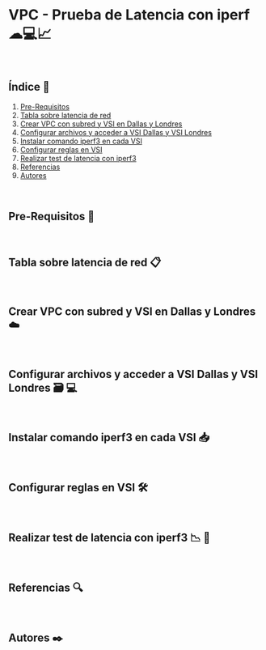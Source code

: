 # VPC - Prueba de Latencia con iperf ☁💻📈
<br />

## Índice  📰
1. [Pre-Requisitos](#Pre-Requisitos-pencil)
2. [Tabla sobre latencia de red](#Tabla-sobre-latencia-de-red-clipboard)
3. [Crear VPC con subred y VSI en Dallas y Londres](#Crear-VPC-con-subred-y-VSI-en-Dallas-y-Londres-cloud)
4. [Configurar archivos y acceder a VSI Dallas y VSI Londres](#Configurar-archivos-y-acceder-a-VSI-Dallas-y-VSI-Londres-card_file_box-computer)
5. [Instalar comando iperf3 en cada VSI](#Instalar-comando-iperf3-en-cada-VSI-inbox_tray)
6. [Configurar reglas en VSI](#Configurar-reglas-en-VSI-hammer_and_wrench)
7. [Realizar test de latencia con iperf3](#Realizar-test-de-latencia-con-iperf3-chart_with_downwards_trend-memo)
8. [Referencias](#Referencias-mag)
9. [Autores](#Autores-black_nib)
<br />

## Pre-Requisitos :pencil:
<br />

## Tabla sobre latencia de red :clipboard: 
<br />

## Crear VPC con subred y VSI en Dallas y Londres :cloud:
<br />

## Configurar archivos y acceder a VSI Dallas y VSI Londres :card_file_box: :computer:
<br />

## Instalar comando iperf3 en cada VSI :inbox_tray:
<br />

## Configurar reglas en VSI :hammer_and_wrench:
<br />

## Realizar test de latencia con iperf3 :chart_with_downwards_trend: :memo:
<br />

## Referencias :mag:
<br />

## Autores :black_nib:
<br />


